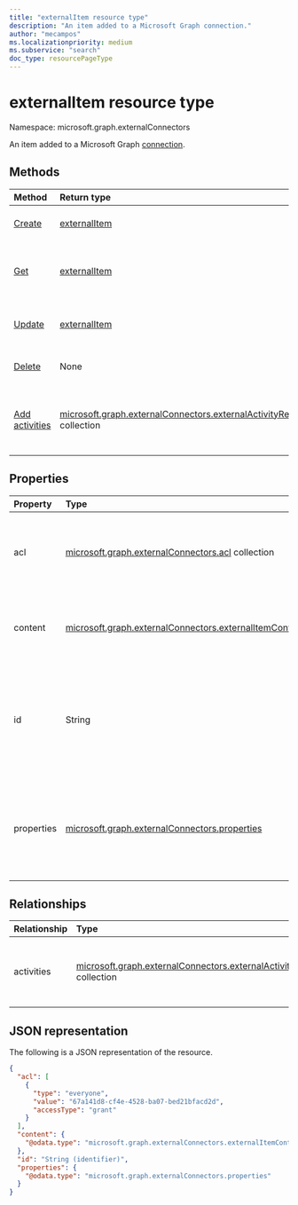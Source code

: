 ```yaml
---
title: "externalItem resource type"
description: "An item added to a Microsoft Graph connection."
author: "mecampos"
ms.localizationpriority: medium
ms.subservice: "search"
doc_type: resourcePageType
---
```


# externalItem resource type

Namespace: microsoft.graph.externalConnectors

An item added to a Microsoft Graph [connection](externalconnectors-externalconnection.md).

## Methods
|Method|Return type|Description|
|:---|:---|:---|
| [Create](../api/externalconnectors-externalconnection-put-items.md)  | [externalItem](../resources/externalconnectors-externalitem.md)  | Create a new [externalItem](../resources/externalconnectors-externalitem.md) object.|
| [Get](../api/externalconnectors-externalitem-get.md)        | [externalItem](../resources/externalconnectors-externalitem.md)|Read the properties and relationships of an [externalItem](../resources/externalconnectors-externalitem.md) object.|
| [Update](../api/externalconnectors-externalitem-update.md)  | [externalItem](../resources/externalconnectors-externalitem.md)|Update the properties of an [externalItem](../resources/externalconnectors-externalitem.md) object.|
| [Delete](../api/externalconnectors-externalitem-delete.md)  | None |Delete an [externalItem](../resources/externalconnectors-externalitem.md) object.|
| [Add activities](../api/externalconnectors-externalitem-addactivities.md) | [microsoft.graph.externalConnectors.externalActivityResult](../resources/externalconnectors-externalactivity.md) collection | Append additional instances of [externalActivity](../resources/externalconnectors-externalactivity.md) objects on an **externalItem**.|

## Properties
|Property|Type|Description|
|:---|:---|:---|
|acl|[microsoft.graph.externalConnectors.acl](../resources/externalconnectors-acl.md) collection|An array of access control entries. Each entry specifies the access granted to a user or group. Required.|
|content|[microsoft.graph.externalConnectors.externalItemContent](../resources/externalconnectors-externalitemcontent.md)|A plain-text  representation of the contents of the item. The text in this property is full-text indexed. Optional.|
|id|String|Developer-provided unique ID of the item within the containing [externalConnection](externalconnectors-externalconnection.md). Must be alphanumeric and a maximum of 128 characters. Required.|
|properties|[microsoft.graph.externalConnectors.properties](../resources/externalconnectors-properties.md)|A property bag with the properties of the item. The properties MUST conform to the [schema](externalconnectors-schema.md) defined for the [externalConnection](externalconnectors-externalconnection.md). Required.|

## Relationships

| Relationship | Type                                                     | Description |
|:-------------|:---------------------------------------------------------|:---|
| activities        | [microsoft.graph.externalConnectors.externalActivity](externalconnectors-externalactivity.md) collection               | Returns a list of activities performed on the item. Write-only. |

## JSON representation
The following is a JSON representation of the resource.
<!-- {
  "blockType": "resource",
  "keyProperty": "id",
  "@odata.type": "microsoft.graph.externalConnectors.externalItem",
  "openType": false
}
-->
```json
{
  "acl": [
    {
      "type": "everyone",
      "value": "67a141d8-cf4e-4528-ba07-bed21bfacd2d",
      "accessType": "grant"
    }
  ],
  "content": {
    "@odata.type": "microsoft.graph.externalConnectors.externalItemContent"
  },
  "id": "String (identifier)",
  "properties": {
    "@odata.type": "microsoft.graph.externalConnectors.properties"
  }
}
```

